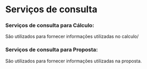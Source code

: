 # Serviços de consulta

### Serviços de consulta para Cálculo:

São utilizados para fornecer informações utilizadas no calculo/



### Serviços de consulta para Proposta:

São utilizados para fornecer informações utilizadas na proposta.
